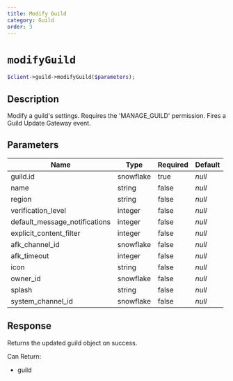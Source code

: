 ```yaml
---
title: Modify Guild
category: Guild
order: 3
---
```


# `modifyGuild`

```php
$client->guild->modifyGuild($parameters);
```

## Description

Modify a guild&#039;s settings. Requires the &#039;MANAGE_GUILD&#039; permission.  Fires a Guild Update Gateway event.

## Parameters


Name | Type | Required | Default
--- | --- | --- | ---
guild.id | snowflake | true | *null*
name | string | false | *null*
region | string | false | *null*
verification_level | integer | false | *null*
default_message_notifications | integer | false | *null*
explicit_content_filter | integer | false | *null*
afk_channel_id | snowflake | false | *null*
afk_timeout | integer | false | *null*
icon | string | false | *null*
owner_id | snowflake | false | *null*
splash | string | false | *null*
system_channel_id | snowflake | false | *null*

## Response

Returns the updated guild object on success.

Can Return:

* guild
